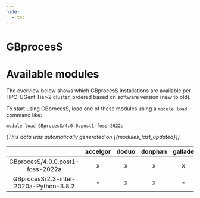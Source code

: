 ```yaml
---
hide:
  - toc
---
```


GBprocesS
=========

# Available modules


The overview below shows which GBprocesS installations are available per HPC-UGent Tier-2 cluster, ordered based on software version (new to old).

To start using GBprocesS, load one of these modules using a `module load` command like:

```shell
module load GBprocesS/4.0.0.post1-foss-2022a
```

*(This data was automatically generated on {{modules_last_updated}})*  

| |accelgor|doduo|donphan|gallade|joltik|shinx|skitty|
| :---: | :---: | :---: | :---: | :---: | :---: | :---: | :---: |
|GBprocesS/4.0.0.post1-foss-2022a|x|x|x|x|x|-|x|
|GBprocesS/2.3-intel-2020a-Python-3.8.2|-|x|x|-|x|-|x|

